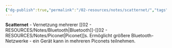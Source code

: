 ```yaml
---
{"dg-publish":true,"permalink":"/02-resources/notes/scatternet/","tags":["informatik/netzwerk/bluetooth/vernetzung","piconet/verbindung","informatik/netzwerk/wireless"],"noteIcon":"","updated":"2025-09-10T16:35:35.000+02:00"}
---
```



**Scatternet** - Vernetzung mehrerer [[02 - RESOURCES/Notes/Bluetooth\|Bluetooth]]-[[02 - RESOURCES/Notes/Piconet\|Piconet]]s.
Ermöglicht größere Bluetooth-Netzwerke - ein Gerät kann in mehreren Piconets teilnehmen.
